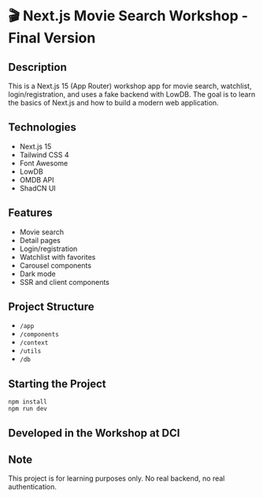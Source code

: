 # 🎬 Next.js Movie Search Workshop - Final Version

## Description

This is a Next.js 15 (App Router) workshop app for movie search, watchlist, login/registration, and uses a fake backend with LowDB. The goal is to learn the basics of Next.js and how to build a modern web application.

## Technologies

- Next.js 15
- Tailwind CSS 4
- Font Awesome
- LowDB
- OMDB API
- ShadCN UI

## Features

- Movie search
- Detail pages
- Login/registration
- Watchlist with favorites
- Carousel components
- Dark mode
- SSR and client components

## Project Structure

- `/app`
- `/components`
- `/context`
- `/utils`
- `/db`

## Starting the Project

```
npm install
npm run dev
```

## Developed in the Workshop at DCI

## Note

This project is for learning purposes only. No real backend, no real authentication.
